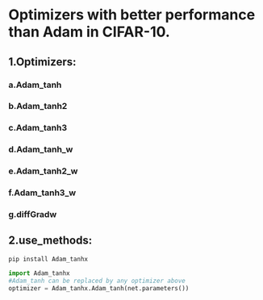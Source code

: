 # Optimizers with better performance than Adam in CIFAR-10.
## 1.Optimizers:
### a.Adam_tanh
### b.Adam_tanh2
### c.Adam_tanh3
### d.Adam_tanh_w
### e.Adam_tanh2_w
### f.Adam_tanh3_w
### g.diffGradw
## 2.use_methods:
```
pip install Adam_tanhx
```

```python
import Adam_tanhx
#Adam_tanh can be replaced by any optimizer above
optimizer = Adam_tanhx.Adam_tanh(net.parameters())
```
